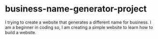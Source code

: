 # business-name-generator-project

I trying to create a website that generates a different name for business.
I am a beginner in coding so, I am creating a simple website to learn how to build a website.
